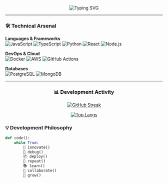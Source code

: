 <div align="center">
  <img src="https://readme-typing-svg.demolab.com?font=Fira+Code&weight=600&size=28&duration=4000&pause=1000&color=6F42C1&center=true&vCenter=true&width=600&lines=Abdeljalil+El+Hidaoui;Full-Stack+Developer;Open+Source+Contributor;DevOps+Enthusiast" alt="Typing SVG" />
</div>

---

### 🛠️ Technical Arsenal

**Languages & Frameworks**  
![JavaScript](https://img.shields.io/badge/-JavaScript-F7DF1E?logo=javascript&logoColor=black)
![TypeScript](https://img.shields.io/badge/-TypeScript-3178C6?logo=typescript&logoColor=white)
![Python](https://img.shields.io/badge/-Python-3776AB?logo=python&logoColor=white)
![React](https://img.shields.io/badge/-React-61DAFB?logo=react&logoColor=black)
![Node.js](https://img.shields.io/badge/-Node.js-339933?logo=node.js&logoColor=white)

**DevOps & Cloud**  
![Docker](https://img.shields.io/badge/-Docker-2496ED?logo=docker&logoColor=white)
![AWS](https://img.shields.io/badge/-AWS-232F3E?logo=amazon-aws&logoColor=white)
![GitHub Actions](https://img.shields.io/badge/-GitHub%20Actions-2088FF?logo=github-actions&logoColor=white)

**Databases**  
![PostgreSQL](https://img.shields.io/badge/-PostgreSQL-4169E1?logo=postgresql&logoColor=white)
![MongoDB](https://img.shields.io/badge/-MongoDB-47A248?logo=mongodb&logoColor=white)

---

<div align="center">
  
### 📊 Development Activity

[![GitHub Streak](https://streak-stats.demolab.com?user=abel-hid&theme=radical&date_format=M%20j%5B%2C%20Y%5D)](https://git.io/streak-stats)

[![Top Langs](https://github-readme-stats.vercel.app/api/top-langs/?username=abel-hid&layout=compact&theme=radical&hide=html,css)](https://github.com/anuraghazra/github-readme-stats)

</div>


### 💡 Development Philosophy
```python
def code():
    while True:
        🚀 innovate()
        🐞 debug()
        📦 deploy()
        🔁 repeat()
        📚 learn()
        🤝 collaborate()
        🌱 grow()

